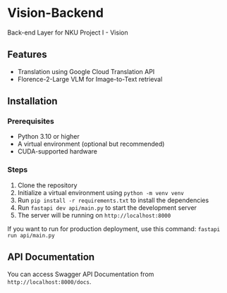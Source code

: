# Vision-Backend

Back-end Layer for NKU Project I - Vision

## Features
- Translation using Google Cloud Translation API
- Florence-2-Large VLM for Image-to-Text retrieval

## Installation

### Prerequisites
- Python 3.10 or higher
- A virtual environment (optional but recommended)
- CUDA-supported hardware

### Steps

1. Clone the repository
2. Initialize a virtual environment using `python -m venv venv`
3. Run `pip install -r requirements.txt` to install the dependencies
4. Run `fastapi dev api/main.py` to start the development server
5. The server will be running on `http://localhost:8000`

If you want to run for production deployment, use this command: `fastapi run api/main.py`

## API Documentation

You can access Swagger API Documentation from `http://localhost:8000/docs`.